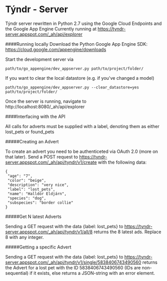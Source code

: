 Týndr - Server
==============

Týndr server rewritten in Python 2.7 using the Google Cloud Endpoints and the Google App Engine
Currently running at https://tyndr-server.appspot.com/_ah/api/explorer

####Running locally
Download the Python Google App Engine SDK: https://cloud.google.com/appengine/downloads

Start the development server via

    path/to/go_appengine/dev_appserver.py path/to/project/folder/

If you want to clear the local datastore (e.g. if you've changed a model)

    path/to/go_appengine/dev_appserver.py --clear_datastore=yes path/to/project/folder/

Once the server is running, navigate to http://localhost:8080/_ah/api/explorer


####Interfacing with the API

All calls for adverts must be supplied with a label, denoting them as either lost_pets or found_pets

#####Creating an Advert

To create an advert you need to be authenticeted via OAuth 2.0 (more on that later). Send a POST request to https://tyndr-server.appspot.com/_ah/api/tyndr/v1/create with the following data:

    {
     "age": "7",
     "color": "beige",
     "description": "very nice",
     "label": "lost_pets",
     "name": "Halldór Eldjárn",
     "species": "dog",
     "subspecies": "border collie"
    }

#####Get N latest Adverts

Sending a GET request with the data {label: lost_pets} to https://tyndr-server.appspot.com/_ah/api/tyndr/v1/all/8 returns the 8 latest ads. Replace 8 with any integer.

#####Getting a specific Advert

Sending a GET request with the data {label: lost_pets} to https://tyndr-server.appspot.com/_ah/api/tyndr/v1/single/5838406743490560 returns the Advert for a lost pet with the ID 5838406743490560 (IDs are non-sequential) if it exists, else returns a JSON-string with an error element.
